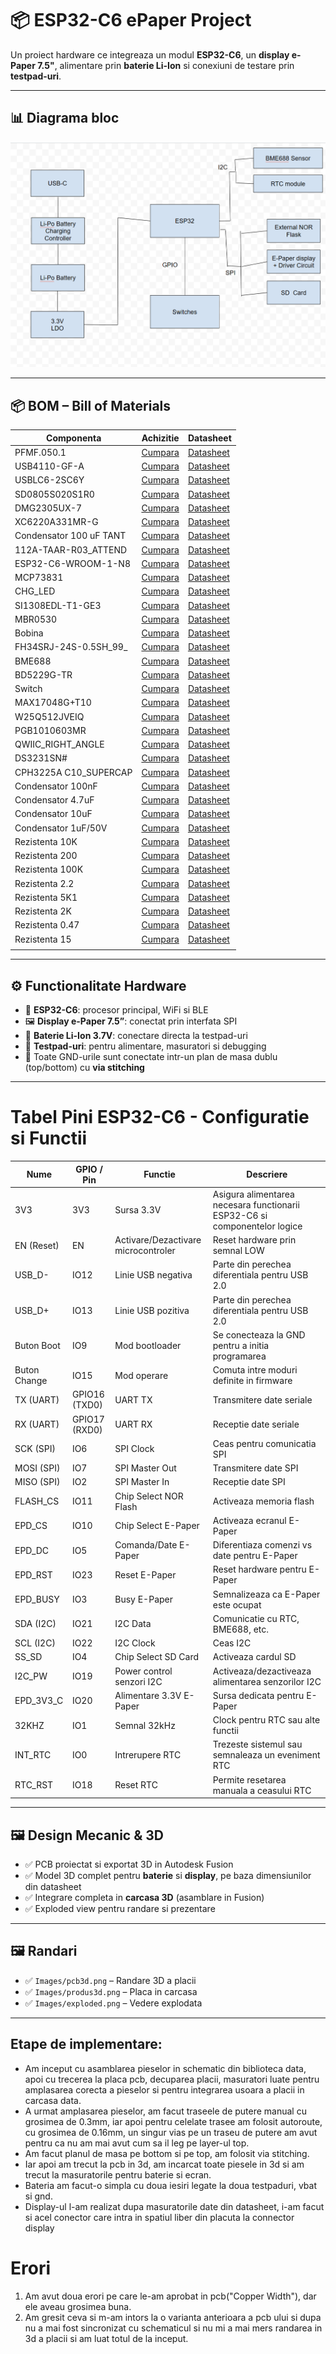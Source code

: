 # 📦 ESP32-C6 ePaper Project

Un proiect hardware ce integreaza un modul **ESP32-C6**, un **display e-Paper 7.5"**, alimentare prin **baterie Li-Ion** si conexiuni de testare prin **testpad-uri**. 

---

## 📊 Diagrama bloc

![Diagrama Bloc](Images/diagram_bloc.png)

---

## 📦 BOM – Bill of Materials
| Componenta                 | Achizitie                                     | Datasheet                                   |
|---------------------------|-----------------------------------------------|---------------------------------------------|
| PFMF.050.1                | [Cumpara](https://ro.mouser.com/ProductDetail/Schurter/PFMF.050.2?qs=1auRipcfynCums5v1iucSA%3D%3D)                     | [Datasheet](https://ro.mouser.com/datasheet/2/358/typ_PFMF-1275918.pdf)                 |
| USB4110-GF-A              | [Cumpara](https://ro.mouser.com/ProductDetail/GCT/USB4110-GF-A?qs=KUoIvG%2F9IlYiZvIXQjyJeA%3D%3D)                     | [Datasheet](https://ro.mouser.com/datasheet/2/837/GCT_USB4110_Product_Drawing___20k_cycles-3455479.pdf)                 |
| USBLC6-2SC6Y              | [Cumpara](https://ro.mouser.com/ProductDetail/STMicroelectronics/USBLC6-2SC6Y?qs=gNDSiZmRJS%2FOgDexvXkdow%3D%3D)                     | [Datasheet](https://ro.mouser.com/datasheet/2/389/usblc6_2sc6y-1852505.pdf)                 |
| SD0805S020S1R0            | [Cumpara](https://ro.mouser.com/ProductDetail/KYOCERA-AVX/SD0805S020S1R0?qs=jCA%252BPfw4LHbpkAoSnwrdjw%3D%3D)                     | [Datasheet](https://ro.mouser.com/datasheet/2/40/schottky-3165252.pdf)                 |
| DMG2305UX-7               | [Cumpara](https://ro.mouser.com/ProductDetail/Diodes-Incorporated/DMG2305UX-7?qs=L1DZKBg7t5F%2FNBHrjfxC%252Bg%3D%3D)                     | [Datasheet](https://www.diodes.com/assets/Datasheets/DMG2305UX.pdf)                 |
| XC6220A331MR-G            | [Cumpara](https://ro.mouser.com/ProductDetail/Torex-Semiconductor/XC6220A331MR-G?qs=AsjdqWjXhJ8ZSWznL1J0gg%3D%3D)                     | [Datasheet](https://ro.mouser.com/datasheet/2/760/xc6220-3371556.pdf)                 |
| Condensator 100 uF TANT   | [Cumpara](https://ro.mouser.com/ProductDetail/KYOCERA-AVX/TAJW107M010RNJ?qs=Wtp%252Bf%2FAeVqIH8v1VxV%252B1Rg%3D%3D)                     | [Datasheet](https://ro.mouser.com/datasheet/2/40/TAJ-3165264.pdf)                 |
| 112A-TAAR-R03_ATTEND      | [Cumpara](https://www.digikey.ro/en/products/detail/attend-technology/112A-TAAR-R03/17633923)                     | [Datasheet](https://www.attend.com.tw/data/download/file/112A-TAAR-R03_Spec.pdf)                 |
| ESP32-C6-WROOM-1-N8       | [Cumpara](https://ro.mouser.com/ProductDetail/Espressif-Systems/ESP32-C6-WROOM-1-N8?qs=8Wlm6%252BaMh8ST02Gmwp74cw%3D%3D)                     | [Datasheet](https://ro.mouser.com/datasheet/2/891/Espressif_ESP32_C6_WROOM_1__Datasheet_V0_1_PRELIMI-3239987.pdf)                 |
| MCP73831                  | [Cumpara](https://ro.mouser.com/ProductDetail/Microchip-Technology/MCP73831T-2ACI-OT?qs=yUQqVecv4qvbBQBGbHx0Mw%3D%3D)                     | [Datasheet](https://ro.mouser.com/datasheet/2/268/MCP73831_Family_Data_Sheet_DS20001984H-3441711.pdf)                 |
| CHG_LED                   | [Cumpara](https://store.comet.srl.ro/Catalogue/Product/40478/)                     | [Datasheet](https://www.snapeda.com/parts/KP-1608SURCK/Kingbright/datasheet/)                 |
| SI1308EDL-T1-GE3          | [Cumpara](https://ro.mouser.com/ProductDetail/Vishay-Semiconductors/SI1308EDL-T1-GE3?qs=bX1%252BNvsK%2FBramh9tgpOaEw%3D%3D)                     | [Datasheet](https://www.vishay.com/doc?63399)                 |
| MBR0530                   | [Cumpara](https://ro.mouser.com/ProductDetail/Micro-Commercial-Components-MCC/MBR0530-T?qs=9VyI4qLX4NTSXkb9ynzJnA%3D%3D)                     | [Datasheet](https://ro.mouser.com/datasheet/2/258/mcc_mbr0520~mbr0560sod123-1179695.pdf)                 |
| Bobina                    | [Cumpara](https://ro.mouser.com/ProductDetail/Wurth-Elektronik/744043680?qs=PGXP4M47uW6VkZq%252BkzjrHA%3D%3D)                     | [Datasheet](https://www.we-online.com/components/products/datasheet/744043680.pdf)                 |
| FH34SRJ-24S-0.5SH_99_     | [Cumpara](https://ro.mouser.com/ProductDetail/Hirose-Connector/FH34SRJ-24S-0.5SH99?qs=vcbW%252B4%252BSTIpKBl5ap9J8Fw%3D%3D)                     | [Datasheet](https://ro.mouser.com/datasheet/2/185/FH34SRJ_24S_0_5SH_99__CL0580_1255_6_99_2DDrawing_0-1615044.pdf)                 |
| BME688                    | [Cumpara](https://ro.mouser.com/ProductDetail/Bosch-Sensortec/BME688?qs=IS%252B4QmGtzzqQoVDscqwx3A%3D%3D)                     | [Datasheet](https://ro.mouser.com/datasheet/2/783/bst_bme688_fl000-2307034.pdf)                 |
| BD5229G-TR                | [Cumpara](https://ro.mouser.com/ProductDetail/ROHM-Semiconductor/BD5229G-TR?qs=4kLU8WoGk0vvnhrrYwdszw%3D%3D)                     | [Datasheet](https://fscdn.rohm.com/en/products/databook/datasheet/ic/power/voltage_detector/bd52xxg-e.pdf)                 |
| Switch             | [Cumpara](https://ro.mouser.com/ProductDetail/CK/KMR221GULCLFS?qs=u2NJ%252B70r0goBXaNk7IrU0Q%3D%3D)                     | [Datasheet](https://www.ckswitches.com/media/1479/kmr2.pdf)                 |
| MAX17048G+T10             | [Cumpara](https://ro.mouser.com/ProductDetail/Analog-Devices-Maxim-Integrated/MAX17048G%2bT10?qs=D7PJwyCwLAoGnnn8jEPRBQ%3D%3D)                     | [Datasheet](https://ro.mouser.com/datasheet/2/609/MAX17048_MAX17049-3469099.pdf)                 |
| W25Q512JVEIQ              | [Cumpara](https://ro.mouser.com/ProductDetail/Winbond/W25Q512JVEIQ?qs=l7cgNqFNU1jw6svr3at6tA%3D%3D)                     | [Datasheet](https://ro.mouser.com/datasheet/2/949/Winbond_W25Q512JV_Datasheet-3240039.pdf)                 |
| PGB1010603MR              | [Cumpara](https://ro.mouser.com/ProductDetail/Littelfuse/PGB1010603MRHF?qs=KvZd0dN2Zg%2FuIq6icj%252BGKA%3D%3D)                     | [Datasheet](https://www.littelfuse.com/media?resourcetype=datasheets&itemid=8a337998-d54d-466b-be4e-dc5bcd1f9321&filename=littelfuse_pulseguard_pgb1_datasheet.pdf)                 |
| QWIIC_RIGHT_ANGLE         | [Cumpara](https://ro.mouser.com/ProductDetail/Analog-Devices-Maxim-Integrated/DS3231SN?qs=ffX8NcjNb2RmKAb9wAk9Ug%3D%3D)                    | [Datasheet](https://ro.mouser.com/datasheet/2/837/GCT_USB4110_Product_Drawing___20k_cycles-3455479.pdf)                 |
| DS3231SN#                 | [Cumpara](https://ro.mouser.com/ProductDetail/Analog-Devices-Maxim-Integrated/DS3231SN?qs=ffX8NcjNb2RmKAb9wAk9Ug%3D%3D)                     | [Datasheet](https://ro.mouser.com/datasheet/2/609/DS3231-3421123.pdf)                 |
| CPH3225A C10_SUPERCAP     | [Cumpara](https://ro.mouser.com/ProductDetail/Seiko-Semiconductors/CPH3225A?qs=3etwrb1wR%252BhUOph6lAO7eg%3D%3D)                     | [Datasheet](https://ro.mouser.com/datasheet/2/360/Seiko_Instruments_MicroBattery_E_20230330_2024Jan_-3561061.pdf)                 |
| Condensator 100nF         | [Cumpara](https://ro.mouser.com/ProductDetail/KYOCERA-AVX/06033G104ZAT2A?qs=NXubJDmysXJMPmHfVo6Z%252BA%3D%3D)                     | [Datasheet](https://ro.mouser.com/datasheet/2/40/KGM_Y5V-3223189.pdf)                 |
| Condensator 4.7uF         | [Cumpara](https://ro.mouser.com/ProductDetail/KYOCERA-AVX/0402ZD475MAT2A?qs=NBFAU1oqP4W4U2PCPHI0sg%3D%3D)                     | [Datasheet](https://ro.mouser.com/datasheet/2/40/cx5r_KGM-3223198.pdf)                 |
| Condensator 10uF          | [Cumpara](https://ro.mouser.com/ProductDetail/Samsung-Electro-Mechanics/CL10A106KQ8NNNL?qs=xZ%2FP%252Ba9zWqaes9JKSsob2Q%3D%3D)                     | [Datasheet](https://ro.mouser.com/datasheet/2/585/MLCC-1837944.pdf)                 |
| Condensator 1uF/50V       | [Cumpara](https://ro.mouser.com/ProductDetail/KYOCERA-AVX/06035D105MAT2A?qs=k4kUdCzLgS5%252BURKe1SOIeQ%3D%3D)                     | [Datasheet](https://ro.mouser.com/datasheet/2/40/cx5r_KGM-3223198.pdf)                 |
| Rezistenta 10K            | [Cumpara](https://ro.mouser.com/ProductDetail/Vishay-Beyschlag/MCS0402MD1002BE000?qs=17u8i%2FzlE8%2F9BrAaXkMk1w%3D%3D)                     | [Datasheet](https://www.vishay.com/doc?28952)                 |
| Rezistenta 200            | [Cumpara](https://ro.mouser.com/ProductDetail/Vishay-Beyschlag/MCS0402MD2000BE100?qs=3SvaY9RawMJNVte4F12%252BZQ%3D%3D)                     | [Datasheet](https://www.vishay.com/doc?28952)                 |
| Rezistenta 100K           | [Cumpara](https://ro.mouser.com/ProductDetail/Vishay-Beyschlag/MCT0603PD1003DP500?qs=5aG0NVq1C4wWAn8Ei3OpZA%3D%3D)                     | [Datasheet](https://www.vishay.com/doc?28916)                 |
| Rezistenta 2.2            | [Cumpara](https://ro.mouser.com/ProductDetail/SEI-Stackpole/RMCF0402FT2R20?qs=IPgv5n7u5QbBgyl0jwhwsA%3D%3D)                     | [Datasheet](https://ro.mouser.com/datasheet/2/385/SEI_RMCF_RMCP-3077565.pdf)                 |
| Rezistenta 5K1            | [Cumpara](https://www.venkel.com/part/TFCR0603-16W-K-5690FT)                     | [Datasheet](https://ro.mouser.com/datasheet/2/385/SEI_RMCF_RMCP-3077565.pdf)                 |
| Rezistenta 2K             | [Cumpara](https://ro.mouser.com/ProductDetail/Vishay-Beyschlag/MCS04020C2001FE000?qs=wTZ%2FFzl837YG0wIkZJJOwQ%3D%3D)                     | [Datasheet](https://www.vishay.com/doc?28705)                 |
| Rezistenta 0.47           | [Cumpara](https://ro.mouser.com/ProductDetail/SEI-Stackpole/CSR0402JKR470?qs=IPgv5n7u5QawIB6nBEt8wA%3D%3D)                     | [Datasheet](https://ro.mouser.com/datasheet/2/385/SEI_CSR_CSRN-3077593.pdf)                 |
| Rezistenta 15             | [Cumpara](https://ro.mouser.com/ProductDetail/YAGEO/RT0402FRE0715RL?qs=BXCcY9r%252B08DFFpLSkPOIqQ%3D%3D)                     | [Datasheet](https://ro.mouser.com/datasheet/2/447/PYu_RT_1_to_0_01_RoHS_L_15-3461507.pdf)                 |
                                                  |

---

## ⚙️ Functionalitate Hardware

- 🧠 **ESP32-C6**: procesor principal, WiFi si BLE
- 🖼️ **Display e-Paper 7.5”**: conectat prin interfata SPI
- 🔋 **Baterie Li-Ion 3.7V**: conectare directa la testpad-uri
- 🧪 **Testpad-uri**: pentru alimentare, masuratori si debugging
- 🧲 Toate GND-urile sunt conectate intr-un plan de masa dublu (top/bottom) cu **via stitching**

---

# Tabel Pini ESP32-C6 - Configuratie si Functii

| Nume            | GPIO / Pin       | Functie                              | Descriere                                                                 |
|-----------------|------------------|--------------------------------------|---------------------------------------------------------------------------|
| 3V3             | 3V3              | Sursa 3.3V                           | Asigura alimentarea necesara functionarii ESP32-C6 si componentelor logice |
| EN (Reset)      | EN               | Activare/Dezactivare microcontroler | Reset hardware prin semnal LOW                                            |
| USB_D-          | IO12             | Linie USB negativa                   | Parte din perechea diferentiala pentru USB 2.0                            |
| USB_D+          | IO13             | Linie USB pozitiva                   | Parte din perechea diferentiala pentru USB 2.0                            |
| Buton Boot      | IO9              | Mod bootloader                       | Se conecteaza la GND pentru a initia programarea                          |
| Buton Change    | IO15             | Mod operare                          | Comuta intre moduri definite in firmware                                  |
| TX (UART)       | GPIO16 (TXD0)    | UART TX                              | Transmitere date seriale                                                  |
| RX (UART)       | GPIO17 (RXD0)    | UART RX                              | Receptie date seriale                                                     |
| SCK (SPI)       | IO6              | SPI Clock                            | Ceas pentru comunicatia SPI                                               |
| MOSI (SPI)      | IO7              | SPI Master Out                       | Transmitere date SPI                                                      |
| MISO (SPI)      | IO2              | SPI Master In                        | Receptie date SPI                                                         |
| FLASH_CS        | IO11             | Chip Select NOR Flash                | Activeaza memoria flash                                                   |
| EPD_CS          | IO10             | Chip Select E-Paper                  | Activeaza ecranul E-Paper                                                 |
| EPD_DC          | IO5              | Comanda/Date E-Paper                 | Diferentiaza comenzi vs date pentru E-Paper                              |
| EPD_RST         | IO23             | Reset E-Paper                        | Reset hardware pentru E-Paper                                             |
| EPD_BUSY        | IO3              | Busy E-Paper                         | Semnalizeaza ca E-Paper este ocupat                                      |
| SDA (I2C)       | IO21             | I2C Data                             | Comunicatie cu RTC, BME688, etc.                                          |
| SCL (I2C)       | IO22             | I2C Clock                            | Ceas I2C                                                                  |
| SS_SD           | IO4              | Chip Select SD Card                  | Activeaza cardul SD                                                       |
| I2C_PW          | IO19             | Power control senzori I2C            | Activeaza/dezactiveaza alimentarea senzorilor I2C                         |
| EPD_3V3_C       | IO20             | Alimentare 3.3V E-Paper              | Sursa dedicata pentru E-Paper                                             |
| 32KHZ           | IO1              | Semnal 32kHz                         | Clock pentru RTC sau alte functii                                         |
| INT_RTC         | IO0              | Intrerupere RTC                      | Trezeste sistemul sau semnaleaza un eveniment RTC                         |
| RTC_RST         | IO18             | Reset RTC                            | Permite resetarea manuala a ceasului RTC                                  |

---

## 🖼️ Design Mecanic & 3D

- ✅ PCB proiectat si exportat 3D in Autodesk Fusion
- ✅ Model 3D complet pentru **baterie** si **display**, pe baza dimensiunilor din datasheet
- ✅ Integrare completa in **carcasa 3D** (asamblare in Fusion)
- ✅ Exploded view pentru randare si prezentare

---

## 🖼️ Randari


- ✅ `Images/pcb3d.png` – Randare 3D a placii
- ✅ `Images/produs3d.png` – Placa in carcasa
- ✅ `Images/exploded.png` – Vedere explodata

---

## Etape de implementare:
 - Am inceput cu asamblarea pieselor in schematic din biblioteca data, apoi cu trecerea la placa pcb, decuparea placii, masuratori luate pentru amplasarea corecta a pieselor si pentru integrarea usoara a placii in carcasa data.
 - A urmat amplasarea pieselor, am facut traseele de putere manual cu grosimea de 0.3mm, iar apoi pentru celelate trasee am folosit autoroute, cu grosimea de 0.16mm, un singur vias pe un traseu de putere am avut pentru ca nu am mai avut cum sa il leg pe layer-ul top.
 - Am facut planul de masa pe bottom si pe top, am folosit via stitching.
 - Iar apoi am trecut la pcb in 3d, am incarcat toate piesele in 3d si am trecut la masuratorile pentru baterie si ecran.
 - Bateria am facut-o simpla cu doua iesiri legate la doua testpaduri, vbat si gnd.
 - Display-ul l-am realizat dupa masuratorile date din datasheet, i-am facut si acel conector care intra in spatiul liber din placuta la connector display


# Erori
1. Am avut doua erori pe care le-am aprobat in pcb("Copper Width"), dar ele aveau grosimea buna.
2. Am gresit ceva si m-am intors la o varianta anterioara a pcb ului si dupa nu a mai fost sincronizat cu schematicul si nu mi a mai mers randarea in 3d a placii si am luat totul de la inceput.


